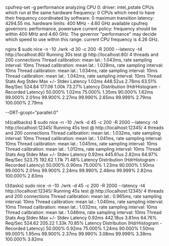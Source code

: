 cpufreq-set -g performance
analyzing CPU 0:
  driver: intel_pstate
  CPUs which run at the same hardware frequency: 0
  CPUs which need to have their frequency coordinated by software: 0
  maximum transition latency: 4294.55 ms.
  hardware limits: 400 MHz - 4.60 GHz
  available cpufreq governors: performance, powersave
  current policy: frequency should be within 400 MHz and 4.60 GHz.
                  The governor "performance" may decide which speed to use
                  within this range.
  current CPU frequency is 4.26 GHz.

nginx
$ sudo nice -n -10 ./wrk -d 30 -c 200 -R 2000 --latency -t4 http://localhost:80/
Running 30s test @ http://localhost:80/
  4 threads and 200 connections
  Thread calibration: mean lat.: 1.043ms, rate sampling interval: 10ms
  Thread calibration: mean lat.: 1.028ms, rate sampling interval: 10ms
  Thread calibration: mean lat.: 1.034ms, rate sampling interval: 10ms
  Thread calibration: mean lat.: 1.042ms, rate sampling interval: 10ms
  Thread Stats   Avg      Stdev     Max   +/- Stdev
    Latency     1.02ms  448.52us   2.78ms   63.51%
    Req/Sec   524.84    177.06     1.00k    73.27%
  Latency Distribution (HdrHistogram - Recorded Latency)
 50.000%    1.02ms
 75.000%    1.35ms
 90.000%    1.62ms
 99.000%    2.01ms
 99.900%    2.27ms
 99.990%    2.65ms
 99.999%    2.79ms
100.000%    2.79ms

 --DRT-gcopt="parallel:0"

t4(callbacks)
$ sudo nice -n -10 ./wrk -d 45 -c 200 -R 2000 --latency -t4 http://localhost:12345/
Running 45s test @ http://localhost:12345/
  4 threads and 200 connections
  Thread calibration: mean lat.: 1.032ms, rate sampling interval: 10ms
  Thread calibration: mean lat.: 1.041ms, rate sampling interval: 10ms
  Thread calibration: mean lat.: 1.045ms, rate sampling interval: 10ms
  Thread calibration: mean lat.: 1.012ms, rate sampling interval: 10ms
  Thread Stats   Avg      Stdev     Max   +/- Stdev
    Latency     0.92ms  445.61us   2.82ms   64.97%
    Req/Sec   523.75    192.62     1.11k    71.48%
  Latency Distribution (HdrHistogram - Recorded Latency)
 50.000%    0.90ms
 75.000%    1.23ms
 90.000%    1.50ms
 99.000%    2.01ms
 99.900%    2.24ms
 99.990%    2.46ms
 99.999%    2.82ms
100.000%    2.83ms



t3(tasks)
sudo nice -n -10 ./wrk -d 45 -c 200 -R 2000 --latency -t4 http://localhost:12345/
Running 45s test @ http://localhost:12345/
  4 threads and 200 connections
  Thread calibration: mean lat.: 0.965ms, rate sampling interval: 10ms
  Thread calibration: mean lat.: 1.040ms, rate sampling interval: 10ms
  Thread calibration: mean lat.: 1.032ms, rate sampling interval: 10ms
  Thread calibration: mean lat.: 1.046ms, rate sampling interval: 10ms
  Thread Stats   Avg      Stdev     Max   +/- Stdev
    Latency     0.92ms  442.18us   3.81ms   64.76%
    Req/Sec   524.62    205.22     1.33k    70.85%
  Latency Distribution (HdrHistogram - Recorded Latency)
 50.000%    0.92ms
 75.000%    1.24ms
 90.000%    1.50ms
 99.000%    1.95ms
 99.900%    2.37ms
 99.990%    3.08ms
 99.999%    3.38ms
100.000%    3.82ms

